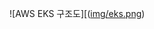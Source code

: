 ![AWS EKS 구조도][([img/eks.png](https://github.com/mochangil/k8s-manifest-boilerplate/blob/prod/img/eks.png))
